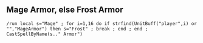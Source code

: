 ## Mage Armor, else Frost Armor
```
/run local s="Mage" ; for i=1,16 do if strfind(UnitBuff("player",i) or "","MageArmor") then s="Frost" ; break ; end ; end ; CastSpellByName(s.." Armor"﻿)
```